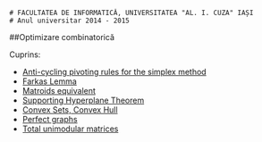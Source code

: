 ```
# FACULTATEA DE INFORMATICĂ, UNIVERSITATEA "AL. I. CUZA" IAȘI
# Anul universitar 2014 - 2015
```

##Optimizare combinatorică

Cuprins:

- [Anti-cycling pivoting rules for the simplex method](Anti-cycling%20pivoting%20rules%20for%20the%20simplex%20method)
- [Farkas Lemma](Farkas%20Lemma)
- [Matroids equivalent](Matroids%20equivalent)
- [Supporting Hyperplane Theorem](Supporting%20Hyperplane%20Theorem)
- [Convex Sets, Convex Hull](Convex%20Sets,%20Convex%20Hull)
- [Perfect graphs](Perfect%20graphs)
- [Total unimodular matrices](Total%20unimodular%20matrices)
